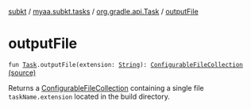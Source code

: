 [subkt](../../index.md) / [myaa.subkt.tasks](../index.md) / [org.gradle.api.Task](index.md) / [outputFile](./output-file.md)

# outputFile

`fun `[`Task`](https://docs.gradle.org/current/javadoc/org/gradle/api/Task.html)`.outputFile(extension: `[`String`](https://kotlinlang.org/api/latest/jvm/stdlib/kotlin/-string/index.html)`): `[`ConfigurableFileCollection`](https://docs.gradle.org/current/javadoc/org/gradle/api/file/ConfigurableFileCollection.html) [(source)](https://github.com/Myaamori/SubKt/blob/0.1.19/src/main/kotlin/myaa/subkt/tasks/tasks.kt#L589)

Returns a [ConfigurableFileCollection](https://docs.gradle.org/current/javadoc/org/gradle/api/file/ConfigurableFileCollection.html) containing a single file `taskName.extension`
located in the build directory.

